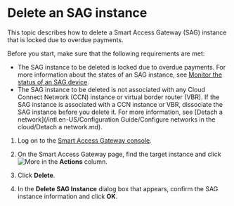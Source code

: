 # Delete an SAG instance

This topic describes how to delete a Smart Access Gateway \(SAG\) instance that is locked due to overdue payments.

Before you start, make sure that the following requirements are met:

-   The SAG instance to be deleted is locked due to overdue payments. For more information about the states of an SAG instance, see [Monitor the status of an SAG device]().
-   The SAG instance to be deleted is not associated with any Cloud Connect Network \(CCN\) instance or virtual border router \(VBR\). If the SAG instance is associated with a CCN instance or VBR, dissociate the SAG instance before you delete it. For more information, see [Detach a network](/intl.en-US/Configuration Guide/Configure networks in the cloud/Detach a network.md).

1.  Log on to the [Smart Access Gateway console](https://smartag.console.aliyun.com).

2.  On the Smart Access Gateway page, find the target instance and click ![More](https://static-aliyun-doc.oss-cn-hangzhou.aliyuncs.com/assets/img/en-US/7568219951/p126899.png) in the **Actions** column.

3.  Click **Delete**.

4.  In the **Delete SAG Instance** dialog box that appears, confirm the SAG instance information and click **OK**.


